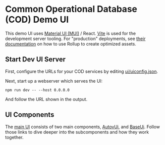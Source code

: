 # Common Operational Database (COD) Demo UI

This demo UI uses [Material UI
(MUI)](https://mui.com/material-ui/getting-started/) / React.
[Vite](https://vitejs.dev/) is used for the development server tooling. For
"production" deployments, see [their documentation](https://vitejs.dev/guide/)
on how to use Rollup to create optimized assets.

## Start Dev UI Server

First, configure the URLs for your COD services by editing
[ui/uiconfig.json](ui/uiconfig.json).

Next, start up a webserver which serves the UI:

```
npm run dev -- --host 0.0.0.0
```

And follow the URL shown in the output.

## UI Components

The [main UI](src/App.tsx) consists of two main components,
[AutovUi](src/autov/AutovUi.tsx), and [BaseUi](BaseUI). Follow those links to
dive deeper into the subcomponents and how they work together.

